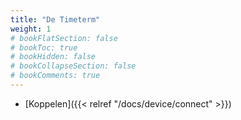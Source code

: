 ```yaml
---
title: "De Timeterm"
weight: 1
# bookFlatSection: false
# bookToc: true
# bookHidden: false
# bookCollapseSection: false
# bookComments: true
---
```


- [Koppelen]({{< relref "/docs/device/connect" >}})

